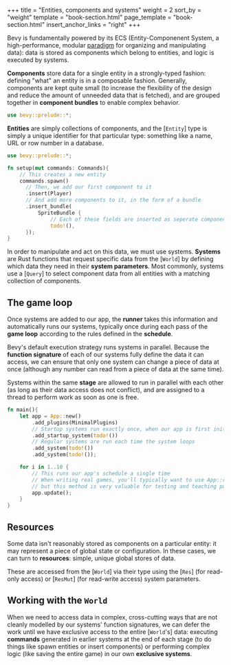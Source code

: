 +++
title = "Entities, components and systems"
weight = 2
sort_by = "weight"
template = "book-section.html"
page_template = "book-section.html"
insert_anchor_links = "right"
+++

Bevy is fundamentally powered by its ECS (Entity-Componenent System, a high-performance, modular [paradigm](https://ajmmertens.medium.com/ecs-from-tool-to-paradigm-350587cdf216) for organizing and manipulating data):
data is stored as components which belong to entities, and logic is executed by systems.

**Components** store data for a single entity in a strongly-typed fashion: defining "what" an entity is in a composable fashion.
Generally, components are kept quite small (to increase the flexibility of the design and reduce the amount of unneeded data that is fetched), and are grouped together in **component bundles** to enable complex behavior.

```rust
use bevy::prelude::*;
```

**Entities** are simply collections of components, and the [`Entity`] type is simply a unique identifier for that particular type: something like a name, URL or row number in a database.

```rust
use bevy::prelude::*;

fn setup(mut commands: Commands){
    // This creates a new entity
    commands.spawn()
      // Then, we add our first component to it
      .insert(Player)
      // And add more components to it, in the form of a bundle
      .insert_bundle(
          SpriteBundle {
              // Each of these fields are inserted as seperate components
              todo!(),
      });
}
```

In order to manipulate and act on this data, we must use systems.
**Systems** are Rust functions that request specific data from the [`World`] by defining which data they need in their **system parameters**.
Most commonly, systems use a [`Query`] to select component data from all entities with a matching collection of components.

## The game loop

Once systems are added to our app, the **runner** takes this information and automatically runs our systems, typically once during each pass of the **game loop** according to the rules defined in the **schedule**.

Bevy's default execution strategy runs systems in parallel.
Because the **function signature** of each of our systems fully define the data it can access, we can ensure that only one system can change a piece of data at once (although any number can read from a piece of data at the same time).

Systems within the same **stage** are allowed to run in parallel with each other (as long as their data access does not conflict), and are assigned to a thread to perform work as soon as one is free.

```rust
fn main(){
    let app = App::new()
        .add_plugins(MinimalPlugins)
        // Startup systems run exactly once, when our app is first initialized
        .add_startup_system(todo!())
        // Regular systems are run each time the system loops
        .add_system(todo!())
        .add_system(todo!());

    for i in 1..10 {
        // This runs our app's schedule a single time
        // When writing real games, you'll typically want to use App::run to loop the schedule indefinitely,
        // but this method is very valuable for testing and teaching purposes!
        app.update();
    }
}
```

## Resources

Some data isn't reasonably stored as components on a particular entity: it may represent a piece of global state or configuration.
In these cases, we can turn to **resources**: simple, unique global stores of data.

These are accessed from the [`World`] via their type using the [`Res`] (for read-only access) or [`ResMut`] (for read-write access) system parameters.

## Working with the `World`

When we need to access data in complex, cross-cutting ways that are not cleanly modelled by our systems' function signatures, we can defer the work until we have exclusive access to the entire [`World`'s] data: executing **commands** generated in earlier systems at the end of each stage (to do things like spawn entities or insert components) or performing complex logic (like saving the entire game) in our own **exclusive systems**.
